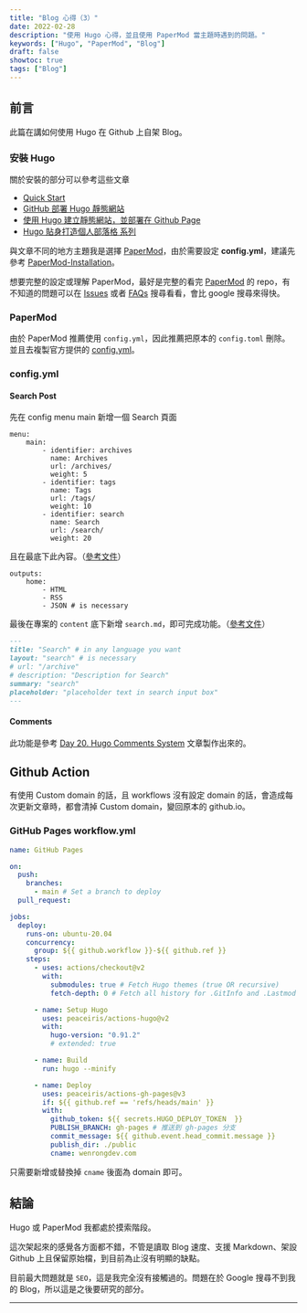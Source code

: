 ```yaml
---
title: "Blog 心得（3）"
date: 2022-02-28
description: "使用 Hugo 心得，並且使用 PaperMod 當主題時遇到的問題。"
keywords: ["Hugo", "PaperMod", "Blog"]
draft: false
showtoc: true
tags: ["Blog"]
---
```


## 前言

此篇在講如何使用 Hugo 在 Github 上自架 Blog。

### 安裝 Hugo

關於安裝的部分可以參考這些文章

- [Quick Start][hugo_0]
- [GitHub 部署 Hugo 靜態網站][hugo_1]
- [使用 Hugo 建立靜態網站，並部署在 Github Page][hugo_2]
- [Hugo 貼身打造個人部落格 系列][hugo_3]

與文章不同的地方主題我是選擇 [PaperMod][theme]，由於需要設定 **config.yml**，建議先參考 [PaperMod-Installation][theme-instal]。

想要完整的設定或理解 PaperMod，最好是完整的看完 [PaperMod][theme] 的 repo，有不知道的問題可以在 [Issues][theme-issues] 或者 [FAQs][theme-faqs] 搜尋看看，會比 google 搜尋來得快。

### PaperMod

由於 PaperMod 推薦使用 `config.yml`，因此推薦把原本的 `config.toml` 刪除。並且去複製官方提供的 [config.yml][theme-config]。

### config.yml

#### Search Post

先在 config menu main 新增一個 Search 頁面

```text
menu:
    main:
        - identifier: archives
          name: Archives
          url: /archives/
          weight: 5
        - identifier: tags
          name: Tags
          url: /tags/
          weight: 10
        - identifier: search
          name: Search
          url: /search/
          weight: 20
```

且在最底下此內容。（[參考文件][theme-searchpage]）

```text
outputs:
    home:
        - HTML
        - RSS
        - JSON # is necessary
```

最後在專案的 `content` 底下新增 `search.md`，即可完成功能。（[參考文件][theme-searchpage]）

```markdown
---
title: "Search" # in any language you want
layout: "search" # is necessary
# url: "/archive"
# description: "Description for Search"
summary: "search"
placeholder: "placeholder text in search input box"
---
```

#### Comments

此功能是參考 [Day 20. Hugo Comments System][theme-comments] 文章製作出來的。

## Github Action

有使用 Custom domain 的話，且 workflows 沒有設定 domain 的話，會造成每次更新文章時，都會清掉 Custom domain，變回原本的 github.io。

### GitHub Pages workflow.yml

```yml
name: GitHub Pages

on:
  push:
    branches:
      - main # Set a branch to deploy
  pull_request:

jobs:
  deploy:
    runs-on: ubuntu-20.04
    concurrency:
      group: ${{ github.workflow }}-${{ github.ref }}
    steps:
      - uses: actions/checkout@v2
        with:
          submodules: true # Fetch Hugo themes (true OR recursive)
          fetch-depth: 0 # Fetch all history for .GitInfo and .Lastmod

      - name: Setup Hugo
        uses: peaceiris/actions-hugo@v2
        with:
          hugo-version: "0.91.2"
          # extended: true

      - name: Build
        run: hugo --minify

      - name: Deploy
        uses: peaceiris/actions-gh-pages@v3
        if: ${{ github.ref == 'refs/heads/main' }}
        with:
          github_token: ${{ secrets.HUGO_DEPLOY_TOKEN  }}
          PUBLISH_BRANCH: gh-pages # 推送到 gh-pages 分支
          commit_message: ${{ github.event.head_commit.message }}
          publish_dir: ./public
          cname: wenrongdev.com
```

只需要新增或替換掉 `cname` 後面為 domain 即可。

## 結論

Hugo 或 PaperMod 我都處於摸索階段。

這次架起來的感覺各方面都不錯，不管是讀取 Blog 速度、支援 Markdown、架設 Github 上且保留原始檔，到目前為止沒有明顯的缺點。

目前最大問題就是 `SEO`，這是我完全沒有接觸過的。問題在於 Google 搜尋不到我的 Blog，所以這是之後要研究的部分。

---

<!-- Hugo 連結 -->

[hugo_0]: https://gohugo.io/getting-started/quick-start/
[hugo_1]: https://medium.com/@chswei/%E5%9C%A8-github-%E9%83%A8%E7%BD%B2-hugo-%E9%9D%9C%E6%85%8B%E7%B6%B2%E7%AB%99-9c40682dfe40
[hugo_2]: https://jimmylin212.github.io/post/0001_create_hugo_and_deploy_on-github_page/
[hugo_3]: https://ithelp.ithome.com.tw/users/20106430/ironman/3613

<!-- theme 連結 -->

[theme]: https://github.com/adityatelange/hugo-PaperMod
[theme-instal]: https://github.com/adityatelange/hugo-PaperMod/wiki/Installation
[theme-issues]: https://github.com/adityatelange/hugo-PaperMod/issues
[theme-faqs]: https://github.com/adityatelange/hugo-PaperMod/wiki/FAQs
[theme-config]: https://github.com/adityatelange/hugo-PaperMod/wiki/Installation#sample-configyml
[theme-searchpage]: https://github.com/adityatelange/hugo-PaperMod/wiki/Features#search-page
[theme-comments]: https://ithelp.ithome.com.tw/articles/10248312
